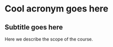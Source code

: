 Cool acronym goes here
======================

Subtitle goes here
------------------

Here we describe the scope of the course.
